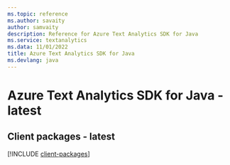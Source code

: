 ```yaml
---
ms.topic: reference
ms.author: savaity
author: samvaity
description: Reference for Azure Text Analytics SDK for Java
ms.service: textanalytics
ms.data: 11/01/2022
title: Azure Text Analytics SDK for Java
ms.devlang: java
---
```

# Azure Text Analytics SDK for Java - latest

## Client packages - latest
[!INCLUDE [client-packages](text-analytics-client-index.md)]
